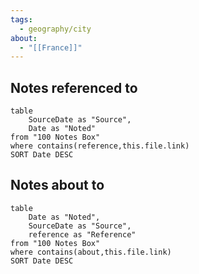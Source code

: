 ```yaml
---
tags:
  - geography/city
about:
  - "[[France]]"
---
```

## Notes referenced to 
```dataview
table
    SourceDate as "Source",
    Date as "Noted"
from "100 Notes Box"
where contains(reference,this.file.link)
SORT Date DESC
```

## Notes about to
```dataview
table
    Date as "Noted",
    SourceDate as "Source",
    reference as "Reference"
from "100 Notes Box"
where contains(about,this.file.link)
SORT Date DESC
```
